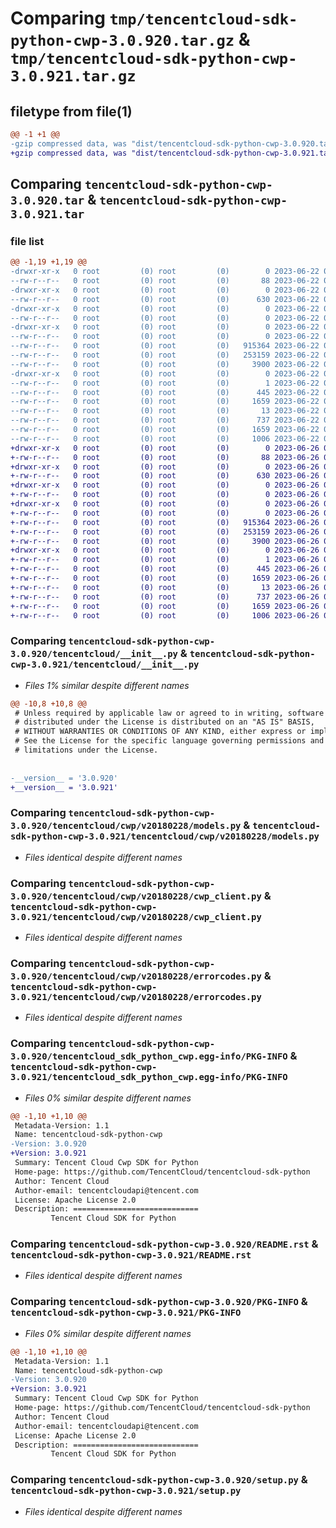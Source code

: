 # Comparing `tmp/tencentcloud-sdk-python-cwp-3.0.920.tar.gz` & `tmp/tencentcloud-sdk-python-cwp-3.0.921.tar.gz`

## filetype from file(1)

```diff
@@ -1 +1 @@
-gzip compressed data, was "dist/tencentcloud-sdk-python-cwp-3.0.920.tar", last modified: Thu Jun 22 00:21:34 2023, max compression
+gzip compressed data, was "dist/tencentcloud-sdk-python-cwp-3.0.921.tar", last modified: Mon Jun 26 00:21:36 2023, max compression
```

## Comparing `tencentcloud-sdk-python-cwp-3.0.920.tar` & `tencentcloud-sdk-python-cwp-3.0.921.tar`

### file list

```diff
@@ -1,19 +1,19 @@
-drwxr-xr-x   0 root         (0) root         (0)        0 2023-06-22 00:21:34.000000 tencentcloud-sdk-python-cwp-3.0.920/
--rw-r--r--   0 root         (0) root         (0)       88 2023-06-22 00:21:34.000000 tencentcloud-sdk-python-cwp-3.0.920/setup.cfg
-drwxr-xr-x   0 root         (0) root         (0)        0 2023-06-22 00:21:34.000000 tencentcloud-sdk-python-cwp-3.0.920/tencentcloud/
--rw-r--r--   0 root         (0) root         (0)      630 2023-06-22 00:21:34.000000 tencentcloud-sdk-python-cwp-3.0.920/tencentcloud/__init__.py
-drwxr-xr-x   0 root         (0) root         (0)        0 2023-06-22 00:21:34.000000 tencentcloud-sdk-python-cwp-3.0.920/tencentcloud/cwp/
--rw-r--r--   0 root         (0) root         (0)        0 2023-06-22 00:21:34.000000 tencentcloud-sdk-python-cwp-3.0.920/tencentcloud/cwp/__init__.py
-drwxr-xr-x   0 root         (0) root         (0)        0 2023-06-22 00:21:34.000000 tencentcloud-sdk-python-cwp-3.0.920/tencentcloud/cwp/v20180228/
--rw-r--r--   0 root         (0) root         (0)        0 2023-06-22 00:21:34.000000 tencentcloud-sdk-python-cwp-3.0.920/tencentcloud/cwp/v20180228/__init__.py
--rw-r--r--   0 root         (0) root         (0)   915364 2023-06-22 00:21:34.000000 tencentcloud-sdk-python-cwp-3.0.920/tencentcloud/cwp/v20180228/models.py
--rw-r--r--   0 root         (0) root         (0)   253159 2023-06-22 00:21:34.000000 tencentcloud-sdk-python-cwp-3.0.920/tencentcloud/cwp/v20180228/cwp_client.py
--rw-r--r--   0 root         (0) root         (0)     3900 2023-06-22 00:21:34.000000 tencentcloud-sdk-python-cwp-3.0.920/tencentcloud/cwp/v20180228/errorcodes.py
-drwxr-xr-x   0 root         (0) root         (0)        0 2023-06-22 00:21:34.000000 tencentcloud-sdk-python-cwp-3.0.920/tencentcloud_sdk_python_cwp.egg-info/
--rw-r--r--   0 root         (0) root         (0)        1 2023-06-22 00:21:34.000000 tencentcloud-sdk-python-cwp-3.0.920/tencentcloud_sdk_python_cwp.egg-info/dependency_links.txt
--rw-r--r--   0 root         (0) root         (0)      445 2023-06-22 00:21:34.000000 tencentcloud-sdk-python-cwp-3.0.920/tencentcloud_sdk_python_cwp.egg-info/SOURCES.txt
--rw-r--r--   0 root         (0) root         (0)     1659 2023-06-22 00:21:34.000000 tencentcloud-sdk-python-cwp-3.0.920/tencentcloud_sdk_python_cwp.egg-info/PKG-INFO
--rw-r--r--   0 root         (0) root         (0)       13 2023-06-22 00:21:34.000000 tencentcloud-sdk-python-cwp-3.0.920/tencentcloud_sdk_python_cwp.egg-info/top_level.txt
--rw-r--r--   0 root         (0) root         (0)      737 2023-06-22 00:21:34.000000 tencentcloud-sdk-python-cwp-3.0.920/README.rst
--rw-r--r--   0 root         (0) root         (0)     1659 2023-06-22 00:21:34.000000 tencentcloud-sdk-python-cwp-3.0.920/PKG-INFO
--rw-r--r--   0 root         (0) root         (0)     1006 2023-06-22 00:21:34.000000 tencentcloud-sdk-python-cwp-3.0.920/setup.py
+drwxr-xr-x   0 root         (0) root         (0)        0 2023-06-26 00:21:36.000000 tencentcloud-sdk-python-cwp-3.0.921/
+-rw-r--r--   0 root         (0) root         (0)       88 2023-06-26 00:21:36.000000 tencentcloud-sdk-python-cwp-3.0.921/setup.cfg
+drwxr-xr-x   0 root         (0) root         (0)        0 2023-06-26 00:21:36.000000 tencentcloud-sdk-python-cwp-3.0.921/tencentcloud/
+-rw-r--r--   0 root         (0) root         (0)      630 2023-06-26 00:21:36.000000 tencentcloud-sdk-python-cwp-3.0.921/tencentcloud/__init__.py
+drwxr-xr-x   0 root         (0) root         (0)        0 2023-06-26 00:21:36.000000 tencentcloud-sdk-python-cwp-3.0.921/tencentcloud/cwp/
+-rw-r--r--   0 root         (0) root         (0)        0 2023-06-26 00:21:36.000000 tencentcloud-sdk-python-cwp-3.0.921/tencentcloud/cwp/__init__.py
+drwxr-xr-x   0 root         (0) root         (0)        0 2023-06-26 00:21:36.000000 tencentcloud-sdk-python-cwp-3.0.921/tencentcloud/cwp/v20180228/
+-rw-r--r--   0 root         (0) root         (0)        0 2023-06-26 00:21:36.000000 tencentcloud-sdk-python-cwp-3.0.921/tencentcloud/cwp/v20180228/__init__.py
+-rw-r--r--   0 root         (0) root         (0)   915364 2023-06-26 00:21:36.000000 tencentcloud-sdk-python-cwp-3.0.921/tencentcloud/cwp/v20180228/models.py
+-rw-r--r--   0 root         (0) root         (0)   253159 2023-06-26 00:21:36.000000 tencentcloud-sdk-python-cwp-3.0.921/tencentcloud/cwp/v20180228/cwp_client.py
+-rw-r--r--   0 root         (0) root         (0)     3900 2023-06-26 00:21:36.000000 tencentcloud-sdk-python-cwp-3.0.921/tencentcloud/cwp/v20180228/errorcodes.py
+drwxr-xr-x   0 root         (0) root         (0)        0 2023-06-26 00:21:36.000000 tencentcloud-sdk-python-cwp-3.0.921/tencentcloud_sdk_python_cwp.egg-info/
+-rw-r--r--   0 root         (0) root         (0)        1 2023-06-26 00:21:36.000000 tencentcloud-sdk-python-cwp-3.0.921/tencentcloud_sdk_python_cwp.egg-info/dependency_links.txt
+-rw-r--r--   0 root         (0) root         (0)      445 2023-06-26 00:21:36.000000 tencentcloud-sdk-python-cwp-3.0.921/tencentcloud_sdk_python_cwp.egg-info/SOURCES.txt
+-rw-r--r--   0 root         (0) root         (0)     1659 2023-06-26 00:21:36.000000 tencentcloud-sdk-python-cwp-3.0.921/tencentcloud_sdk_python_cwp.egg-info/PKG-INFO
+-rw-r--r--   0 root         (0) root         (0)       13 2023-06-26 00:21:36.000000 tencentcloud-sdk-python-cwp-3.0.921/tencentcloud_sdk_python_cwp.egg-info/top_level.txt
+-rw-r--r--   0 root         (0) root         (0)      737 2023-06-26 00:21:36.000000 tencentcloud-sdk-python-cwp-3.0.921/README.rst
+-rw-r--r--   0 root         (0) root         (0)     1659 2023-06-26 00:21:36.000000 tencentcloud-sdk-python-cwp-3.0.921/PKG-INFO
+-rw-r--r--   0 root         (0) root         (0)     1006 2023-06-26 00:21:36.000000 tencentcloud-sdk-python-cwp-3.0.921/setup.py
```

### Comparing `tencentcloud-sdk-python-cwp-3.0.920/tencentcloud/__init__.py` & `tencentcloud-sdk-python-cwp-3.0.921/tencentcloud/__init__.py`

 * *Files 1% similar despite different names*

```diff
@@ -10,8 +10,8 @@
 # Unless required by applicable law or agreed to in writing, software
 # distributed under the License is distributed on an "AS IS" BASIS,
 # WITHOUT WARRANTIES OR CONDITIONS OF ANY KIND, either express or implied.
 # See the License for the specific language governing permissions and
 # limitations under the License.
 
 
-__version__ = '3.0.920'
+__version__ = '3.0.921'
```

### Comparing `tencentcloud-sdk-python-cwp-3.0.920/tencentcloud/cwp/v20180228/models.py` & `tencentcloud-sdk-python-cwp-3.0.921/tencentcloud/cwp/v20180228/models.py`

 * *Files identical despite different names*

### Comparing `tencentcloud-sdk-python-cwp-3.0.920/tencentcloud/cwp/v20180228/cwp_client.py` & `tencentcloud-sdk-python-cwp-3.0.921/tencentcloud/cwp/v20180228/cwp_client.py`

 * *Files identical despite different names*

### Comparing `tencentcloud-sdk-python-cwp-3.0.920/tencentcloud/cwp/v20180228/errorcodes.py` & `tencentcloud-sdk-python-cwp-3.0.921/tencentcloud/cwp/v20180228/errorcodes.py`

 * *Files identical despite different names*

### Comparing `tencentcloud-sdk-python-cwp-3.0.920/tencentcloud_sdk_python_cwp.egg-info/PKG-INFO` & `tencentcloud-sdk-python-cwp-3.0.921/tencentcloud_sdk_python_cwp.egg-info/PKG-INFO`

 * *Files 0% similar despite different names*

```diff
@@ -1,10 +1,10 @@
 Metadata-Version: 1.1
 Name: tencentcloud-sdk-python-cwp
-Version: 3.0.920
+Version: 3.0.921
 Summary: Tencent Cloud Cwp SDK for Python
 Home-page: https://github.com/TencentCloud/tencentcloud-sdk-python
 Author: Tencent Cloud
 Author-email: tencentcloudapi@tencent.com
 License: Apache License 2.0
 Description: ============================
         Tencent Cloud SDK for Python
```

### Comparing `tencentcloud-sdk-python-cwp-3.0.920/README.rst` & `tencentcloud-sdk-python-cwp-3.0.921/README.rst`

 * *Files identical despite different names*

### Comparing `tencentcloud-sdk-python-cwp-3.0.920/PKG-INFO` & `tencentcloud-sdk-python-cwp-3.0.921/PKG-INFO`

 * *Files 0% similar despite different names*

```diff
@@ -1,10 +1,10 @@
 Metadata-Version: 1.1
 Name: tencentcloud-sdk-python-cwp
-Version: 3.0.920
+Version: 3.0.921
 Summary: Tencent Cloud Cwp SDK for Python
 Home-page: https://github.com/TencentCloud/tencentcloud-sdk-python
 Author: Tencent Cloud
 Author-email: tencentcloudapi@tencent.com
 License: Apache License 2.0
 Description: ============================
         Tencent Cloud SDK for Python
```

### Comparing `tencentcloud-sdk-python-cwp-3.0.920/setup.py` & `tencentcloud-sdk-python-cwp-3.0.921/setup.py`

 * *Files identical despite different names*

